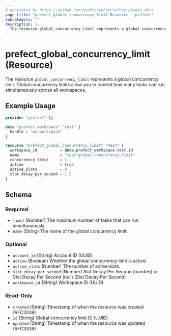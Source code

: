 ```yaml
---
# generated by https://github.com/hashicorp/terraform-plugin-docs
page_title: "prefect_global_concurrency_limit Resource - prefect"
subcategory: ""
description: |-
  The resource global_concurrency_limit represents a global concurrency limit. Global concurrency limits allow you to control how many tasks can run simultaneously across all workspaces.
---
```


# prefect_global_concurrency_limit (Resource)

The resource `global_concurrency_limit` represents a global concurrency limit. Global concurrency limits allow you to control how many tasks can run simultaneously across all workspaces.

## Example Usage

```terraform
provider "prefect" {}

data "prefect_workspace" "test" {
  handle = "my-workspace"
}

resource "prefect_global_concurrency_limit" "test" {
  workspace_id          = data.prefect_workspace.test.id
  name                  = "test-global-concurrency-limit"
  concurrency_limit     = 1
  active                = true
  active_slots          = 0
  slot_decay_per_second = 1.5
}
```

<!-- schema generated by tfplugindocs -->
## Schema

### Required

- `limit` (Number) The maximum number of tasks that can run simultaneously.
- `name` (String) The name of the global concurrency limit.

### Optional

- `account_id` (String) Account ID (UUID)
- `active` (Boolean) Whether the global concurrency limit is active.
- `active_slots` (Number) The number of active slots.
- `slot_decay_per_second` (Number) Slot Decay Per Second (number) or Slot Decay Per Second (null) (Slot Decay Per Second)
- `workspace_id` (String) Workspace ID (UUID)

### Read-Only

- `created` (String) Timestamp of when the resource was created (RFC3339)
- `id` (String) Global concurrency limit ID (UUID)
- `updated` (String) Timestamp of when the resource was updated (RFC3339)
